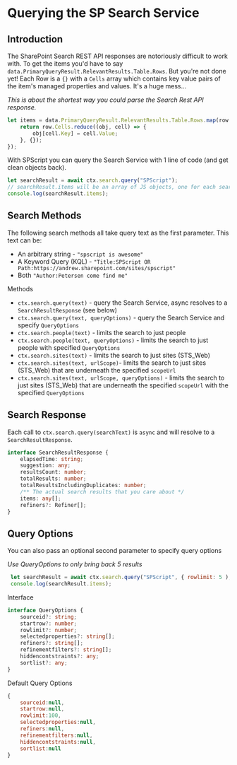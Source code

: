 # Querying the SP Search Service

## Introduction

The SharePoint Search REST API responses are notoriously difficult to work with. To get the items you'd have to say `data.PrimaryQueryResult.RelevantResults.Table.Rows`. But you're not done yet! Each Row is a `{}` with a `Cells` array which contains key value pairs of the item's managed properties and values. It's a huge mess...

_This is about the shortest way you could parse the Search Rest API response._

```javascript
let items = data.PrimaryQueryResult.RelevantResults.Table.Rows.map(row => {
	return row.Cells.reduce((obj, cell) => {
		obj[cell.Key] = cell.Value;
	}, {});
});
```

With SPScript you can query the Search Service with 1 line of code (and get clean objects back).

```javascript
let searchResult = await ctx.search.query("SPScript");
// searchResult.items will be an array of JS objects, one for each search result
console.log(searchResult.items);
```

## Search Methods

The following search methods all take query text as the first parameter. This text can be:

- An arbitrary string - `"spscript is awesome"`
- A Keyword Query (KQL) - `"Title:SPScript OR Path:https://andrew.sharepoint.com/sites/spscript"`
- Both `"Author:Petersen come find me"`

Methods

- `ctx.search.query(text)` - query the Search Service, async resolves to a `SearchResultResponse` (see below)
- `ctx.search.query(text, queryOptions)` - query the Search Service and specify `QueryOptions`
- `ctx.search.people(text)` - limits the search to just people
- `ctx.search.people(text, queryOptions)` - limits the search to just people with specified `QueryOptions`
- `ctx.search.sites(text)` - limits the search to just sites (STS_Web)
- `ctx.search.sites(text, urlScope)`- limits the search to just sites (STS_Web) that are underneath the specified `scopeUrl`
- `ctx.search.sites(text, urlScope, queryOptions)` - limits the search to just sites (STS_Web) that are underneath the specified `scopeUrl` with the specified `QueryOptions`

## Search Response

Each call to `ctx.search.query(searchText)` is `async` and will resolve to a `SearchResultResponse`.

```typescript
interface SearchResultResponse {
	elapsedTime: string;
	suggestion: any;
	resultsCount: number;
	totalResults: number;
	totalResultsIncludingDuplicates: number;
	/** The actual search results that you care about */
	items: any[];
	refiners?: Refiner[];
}
```

## Query Options

You can also pass an optional second parameter to specify query options

_Use QueryOptions to only bring back 5 results_

```javascript
 let searchResult = await ctx.search.query("SPScript", { rowlimit: 5 );
 console.log(searchResult.items);

```

Interface

```typescript
interface QueryOptions {
	sourceid?: string;
	startrow?: number;
	rowlimit?: number;
	selectedproperties?: string[];
	refiners?: string[];
	refinementfilters?: string[];
	hiddencontstraints?: any;
	sortlist?: any;
}
```

Default Query Options

```javascript
{
    sourceid:null,
    startrow:null,
    rowlimit:100,
    selectedproperties:null,
    refiners:null,
    refinementfilters:null,
    hiddencontstraints:null,
    sortlist:null
}
```
